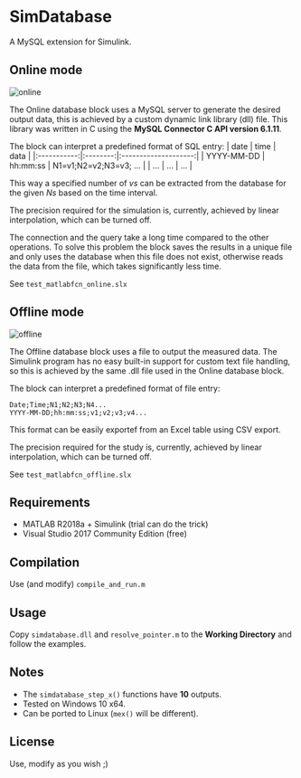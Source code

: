# SimDatabase
A MySQL extension for Simulink.

## Online mode

![online](https://github.com/g0mb4/SimDatabase/tree/master/imgs/online.png)

The Online database block uses a MySQL server to generate the desired output data, this is achieved by a custom dynamic link library (dll) file. This library was written in C using the **MySQL Connector C API version 6.1.11**.

The block can interpret a predefined format of SQL entry:
| date        | time     | data                 |
|:-----------:|:--------:|:--------------------:|
| YYYY-MM-DD  | hh:mm:ss | N1=v1;N2=v2;N3=v3; … |
| ...  		  |  ...     | ...                  |       

This way a specified number of *vs* can be extracted from the database for the given *Ns* based on the time interval.

The precision required for the simulation is, currently, achieved by linear interpolation, which can be turned off.

The connection and the query take a long time compared to the other operations. To solve this problem the block saves the results in a unique file and only uses the database when this file does not exist, otherwise reads the data from the file, which takes significantly less time.

See ```test_matlabfcn_online.slx```

## Offline mode

![offline](https://github.com/g0mb4/SimDatabase/tree/master/imgs/offline.png)

The Offline database block uses a file to output the measured data. The Simulink program has no easy built-in support for custom text file handling, so this is achieved by the same .dll file used in the Online database block.

The block can interpret a predefined format of file entry:
```
Date;Time;N1;N2;N3;N4...
YYYY-MM-DD;hh:mm:ss;v1;v2;v3;v4...
```
This format can be easily exportef from an Excel table using CSV export.

The precision required for the study is, currently, achieved by linear interpolation, which can be turned off.

See ```test_matlabfcn_offline.slx```

## Requirements
- MATLAB R2018a + Simulink (trial can do the trick)
- Visual Studio 2017 Community Edition (free)

## Compilation
Use (and modify) ```compile_and_run.m```

## Usage
Copy ```simdatabase.dll``` and ```resolve_pointer.m``` to the **Working Directory** and follow the examples.

## Notes
- The ```simdatabase_step_x()``` functions have **10** outputs.
- Tested on Windows 10 x64.
- Can be ported to Linux (```mex()``` will be different).

## License
Use, modify as you wish ;)
